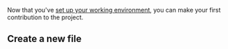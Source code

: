 Now that you've [set up your working environment](./setting-up.md), you can make your first contribution to the project.

## Create a new file


